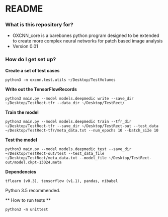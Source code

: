 # README #

### What is this repository for? ###

* OXCNN_core is a barebones python program designed to be extended to create more complex neural networks for patch based image analysis
* Version 0.01

### How do I get set up? ###

**Create a set of test cases** 

`python3 -m oxcnn.test.utils ~/Desktop/TestVolumes`

**Write out the TensorFlowRecords**

`python3 main.py --model models.deepmedic write --save_dir ~/Desktop/TestRect-tfr --data_dir ~/Desktop/TestRect/`

**Train the model**

`python3 main.py --model models.deepmedic train --tfr_dir ~/Desktop/TestRect-tfr --save_dir ~/Desktop/TestRect-out --test_data ~/Desktop/TestRect-tfr/meta_data.txt --num_epochs 10 --batch_size 10`

**Test the model**

`python3 main.py --model models.deepmedic test --save_dir ~/Desktop/TestRect-out/test --test_data_file ~/Desktop/TestRect/meta_data.txt --model_file ~/Desktop/TestRect-out/model.ckpt-13024.meta`

**Dependencies**

`tflearn (v0.3), tensorflow (v1.1), pandas, nibabel`

Python 3.5 recommended.

** How to run tests **

`python3 -m unittest`